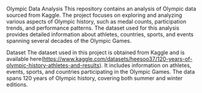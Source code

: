 Olympic Data Analysis
This repository contains an analysis of Olympic data sourced from Kaggle. The project focuses on exploring and analyzing various aspects of Olympic history, such as medal counts, participation trends, and performance patterns. The dataset used for this analysis provides detailed information about athletes, countries, sports, and events spanning several decades of the Olympic Games.

Dataset
The dataset used in this project is obtained from Kaggle and is available here(https://www.kaggle.com/datasets/heesoo37/120-years-of-olympic-history-athletes-and-results). It includes information on athletes, events, sports, and countries participating in the Olympic Games. The data spans 120 years of Olympic history, covering both summer and winter editions.
